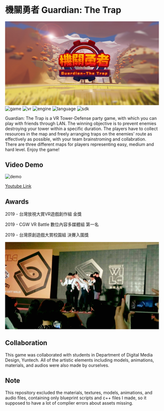 # 機關勇者 Guardian: The Trap
![logo](./Content/Asset/thumbnail.jpeg)
![game](https://img.shields.io/badge/game-multiplayer%20TD-green)
![vr](https://img.shields.io/badge/platform-HTC%20Vive%20VR-blue)
![engine](https://img.shields.io/badge/engine-Unreal%20Engine%204-red)
![language](https://img.shields.io/badge/language-C%2B%2B%20%7C%20Blueprint-orange)
![sdk](https://img.shields.io/badge/SDK-Steam%20VR%20%7C%20Unreal%20RPC-yellow)

Guardian: The Trap is a VR Tower-Defense party game, with which you can play with friends through LAN. The winning objective is to prevent enemies destroying your tower within a specific duration. The players have to collect resources in the map and freely arranging traps on the enemies' route as effectively as possible, with your team brainstroming and collabration. There are three different maps for players representing easy, medium and hard level. Enjoy the game! 

<!-- <img src="./Content/Asset/unreal.jpg" alt="drawing" width="400"/> -->

## Video Demo
![demo](./Content/Asset/video.gif)

[Youtube Link](https://www.youtube.com/watch?v=sZQgl2KLmo0)

## Awards
2019 - 台灣放視大賞VR遊戲創作組 金獎

2019 - CGW VR Battle 數位內容多媒體組 第一名

2019 - 台灣原創遊戲大賞校園組 決賽入圍獎

![award](./Content/Asset/award.jpeg)

## Collaboration
This game was collaborated with students in Department of Digital Media Design, Yuntech. All of the artistic elements including models, animations, materials, and audios were also made by ourselves. 

## Note
This repository excluded the materials, textures, models, animations, and audio files, containing only blueprint scripts and c++ files I made,  so it supposed to have a lot of complier errors about assets missing.
